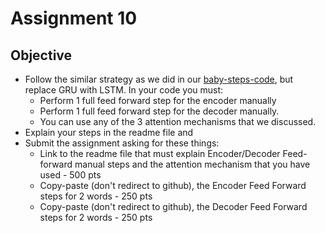 # Assignment 10

## Objective
* Follow the similar strategy as we did in our [baby-steps-code](https://colab.research.google.com/drive/1IlorkvXhZgmd_sayOVx4bC_I5Qpdzxk_?usp=sharing), but replace GRU with LSTM. In your code you must:
  * Perform 1 full feed forward step for the encoder manually
  * Perform 1 full feed forward step for the decoder manually.
  * You can use any of the 3 attention mechanisms that we discussed. 
* Explain your steps in the readme file and
* Submit the assignment asking for these things:
  * Link to the readme file that must explain Encoder/Decoder Feed-forward manual steps and the attention mechanism that you have used - 500 pts
  * Copy-paste (don't redirect to github), the Encoder Feed Forward steps for 2 words - 250 pts
  * Copy-paste (don't redirect to github), the Decoder Feed Forward steps for 2 words - 250 pts
